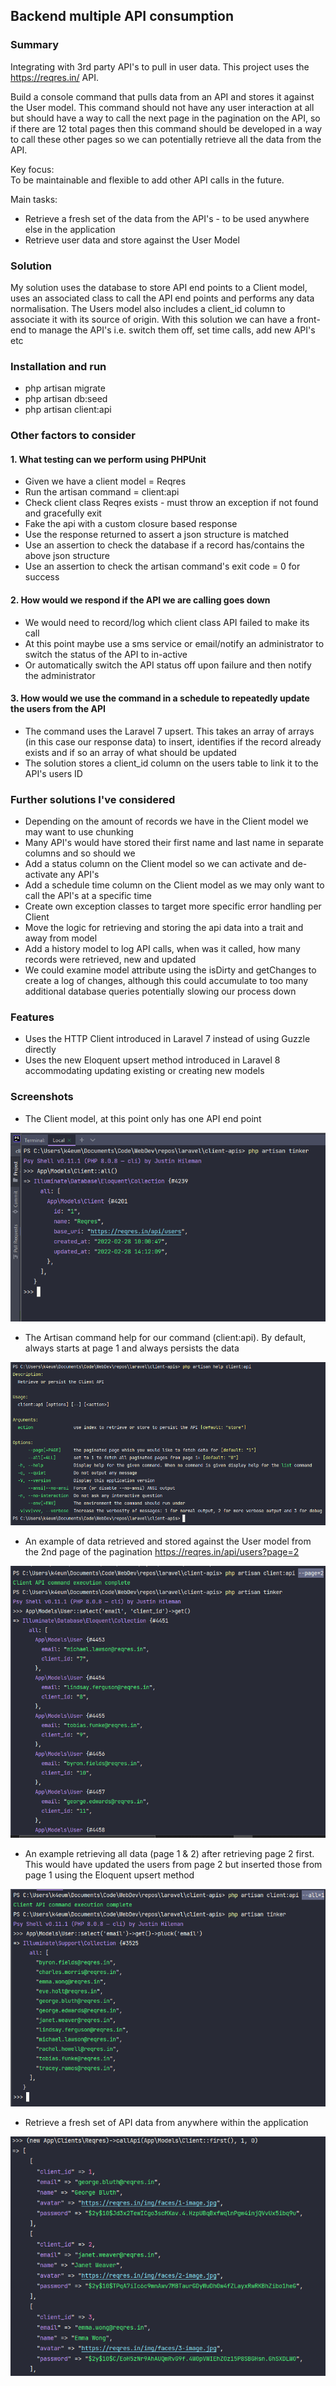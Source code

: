 ## Backend multiple API consumption

### Summary

Integrating with 3rd party API's to pull in user data. 
This project uses the https://reqres.in/ API.

Build a console command that pulls data from an API and stores it 
against the User model. This command should not have any user 
interaction at all but should have a way to call the next page in 
the pagination on the API, so if there are 12 total pages then this 
command should be developed in a way to call these other pages so we 
can potentially retrieve all the data from the API.

Key focus: <br>
To be maintainable and flexible to add other API calls in the future. 

Main tasks:
- Retrieve a fresh set of the data from the API's - to be used anywhere else in the application
- Retrieve user data and store against the User Model

### Solution

My solution uses the database to store API end points to a Client
model, uses an associated class to call the API end points and 
performs any data normalisation. The Users model also includes a client_id column to associate it with its source of origin.
With this solution we can have a front-end to manage the API's i.e. switch them off, set time calls, add new API's etc

### Installation and run
- php artisan migrate
- php artisan db:seed
- php artisan client:api

### Other factors to consider
#### 1. What testing can we perform using PHPUnit
- Given we have a client model = Reqres
- Run the artisan command = client:api
- Check client class Reqres exists - must throw an exception if not found and gracefully exit
- Fake the api with a custom closure based response
- Use the response returned to assert a json structure is matched
- Use an assertion to check the database if a record has/contains the above json structure
- Use an assertion to check the artisan command's exit code = 0 for success

#### 2. How would we respond if the API we are calling goes down
- We would need to record/log which client class API failed to make its call
- At this point maybe use a sms service or email/notify an administrator to switch the status of the API to in-active 
- Or automatically switch the API status off upon failure and then notify the administrator

#### 3. How would we use the command in a schedule to repeatedly update the users from the API
- The command uses the Laravel 7 upsert. This takes an array of arrays (in this case our response data) to insert, identifies if the record already exists and if so an array of what should be updated
- The solution stores a client_id column on the users table to link it to the API's users ID

### Further solutions I've considered
- Depending on the amount of records we have in the Client model we may want to use chunking
- Many API's would have stored their first name and last name in separate columns and so should we 
- Add a status column on the Client model so we can activate and de-activate any API's 
- Add a schedule time column on the Client model as we may only want to call the API's at a specific time
- Create own exception classes to target more specific error handling per Client
- Move the logic for retrieving and storing the api data into a trait and away from model 
- Add a history model to log API calls, when was it called, how many records were retrieved, new and updated
- We could examine model attribute using the isDirty and getChanges to create a log of changes, although this could accumulate to too many additional database queries potentially slowing our process down

### Features
- Uses the HTTP Client introduced in Laravel 7 instead of using Guzzle directly
- Uses the new Eloquent upsert method introduced in Laravel 8 accommodating updating existing or creating new models

### Screenshots

- The Client model, at this point only has one API end point

<img alt="" src="public/screenshots/Reqres.PNG">

- The Artisan command help for our command (client:api). By default, always starts at page 1 and always persists the data 

<img alt="" src="public/screenshots/command.PNG">

- An example of data retrieved and stored against the User model from the 2nd page of the pagination https://reqres.in/api/users?page=2

<img alt="" src="public/screenshots/page2.PNG">

- An example retrieving all data (page 1 & 2) after retrieving page 2 first. This would have updated the users from page 2 but inserted those from page 1 using the Eloquent upsert method

<img alt="" src="public/screenshots/all.PNG">

- Retrieve a fresh set of API data from anywhere within the application

<img alt="" src="public/screenshots/freshdata.PNG">

